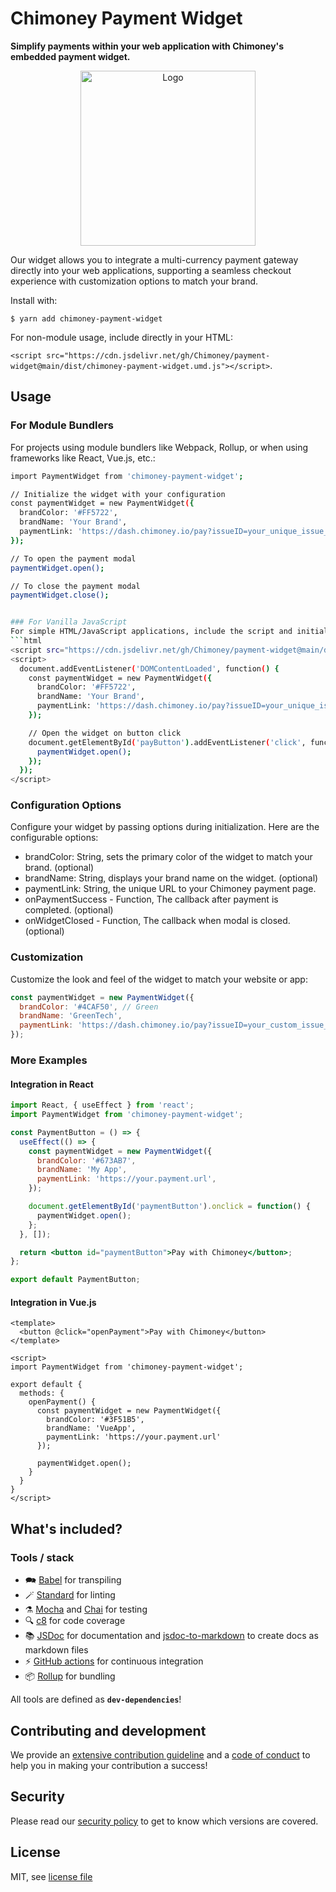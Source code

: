 # Chimoney Payment Widget

__Simplify payments within your web application with Chimoney's embedded payment widget.__
<div align="center" id="initial">
  <a href="https://chimoney.io/" target="_blank">
  <picture>
    <img src="https://chimoney.io/assets/icons/chimoney-purple-logo.svg" width="280" alt="Logo"/>
  </picture>
  </a>
</div>


Our widget allows you to integrate a multi-currency payment gateway directly into your web applications, supporting a seamless checkout experience with customization options to match your brand.

Install with:

`$ yarn add chimoney-payment-widget`

For non-module usage, include directly in your HTML:

`<script src="https://cdn.jsdelivr.net/gh/Chimoney/payment-widget@main/dist/chimoney-payment-widget.umd.js"></script>`.

## Usage

### For Module Bundlers

For projects using module bundlers like Webpack, Rollup, or when using frameworks like React, Vue.js, etc.:


```bash
import PaymentWidget from 'chimoney-payment-widget';

// Initialize the widget with your configuration
const paymentWidget = new PaymentWidget({
  brandColor: '#FF5722',
  brandName: 'Your Brand',
  paymentLink: 'https://dash.chimoney.io/pay?issueID=your_unique_issue_id'
});

// To open the payment modal
paymentWidget.open();

// To close the payment modal
paymentWidget.close();


### For Vanilla JavaScript
For simple HTML/JavaScript applications, include the script and initialize the widget:
```html
<script src="https://cdn.jsdelivr.net/gh/Chimoney/payment-widget@main/dist/chimoney-payment-widget.umd.js"></script>
<script>
  document.addEventListener('DOMContentLoaded', function() {
    const paymentWidget = new PaymentWidget({
      brandColor: '#FF5722',
      brandName: 'Your Brand',
      paymentLink: 'https://dash.chimoney.io/pay?issueID=your_unique_issue_id'
    });

    // Open the widget on button click
    document.getElementById('payButton').addEventListener('click', function() {
      paymentWidget.open();
    });
  });
</script>
```


### Configuration Options
Configure your widget by passing options during initialization. Here are the configurable options:

- brandColor: String, sets the primary color of the widget to match your brand. (optional)
- brandName: String, displays your brand name on the widget. (optional)
- paymentLink: String, the unique URL to your Chimoney payment page.
- onPaymentSuccess - Function, The callback after payment is completed. (optional)
- onWidgetClosed - Function, The callback when modal is closed. (optional)

### Customization
Customize the look and feel of the widget to match your website or app:


```js
const paymentWidget = new PaymentWidget({
  brandColor: '#4CAF50', // Green
  brandName: 'GreenTech',
  paymentLink: 'https://dash.chimoney.io/pay?issueID=your_custom_issue_id',
});
```


### More Examples

#### Integration in React

```jsx
import React, { useEffect } from 'react';
import PaymentWidget from 'chimoney-payment-widget';

const PaymentButton = () => {
  useEffect(() => {
    const paymentWidget = new PaymentWidget({
      brandColor: '#673AB7',
      brandName: 'My App',
      paymentLink: 'https://your.payment.url',
    });

    document.getElementById('paymentButton').onclick = function() {
      paymentWidget.open();
    };
  }, []);

  return <button id="paymentButton">Pay with Chimoney</button>;
};

export default PaymentButton;
```

#### Integration in Vue.js

```vue
<template>
  <button @click="openPayment">Pay with Chimoney</button>
</template>

<script>
import PaymentWidget from 'chimoney-payment-widget';

export default {
  methods: {
    openPayment() {
      const paymentWidget = new PaymentWidget({
        brandColor: '#3F51B5',
        brandName: 'VueApp',
        paymentLink: 'https://your.payment.url'
      });

      paymentWidget.open();
    }
  }
}
</script>
```


## What's included?

### Tools / stack

* 🗪 [Babel](https://babeljs.io/) for transpiling
* 🪄 [Standard](https://standardjs.com/) for linting
* ⚗️ [Mocha](https://mochajs.org/) and [Chai](https://www.chaijs.com) for testing
* 🔍 [c8](https://github.com/bcoe/c8) for code coverage
* 📚 [JSDoc](https://jsdoc.app/) for documentation and [jsdoc-to-markdown](https://www.npmjs.com/package/jsdoc-to-markdown) to create docs as markdown files
* ⚡ [GitHub actions](https://github.com/features/actions) for continuous integration
* 📦 [Rollup](https://rollupjs.org) for bundling

All tools are defined as **`dev-dependencies`**!


## Contributing and development

We provide an [extensive contribution guideline](./CONTRIBUTING.md) and a [code of conduct](./CODE_OF_CONDUCT.md)
to help you in making your contribution a success!

## Security

Please read our [security policy](./SECURITY.md) to get to know which versions are covered.

## License

MIT, see [license file](LICENSE)
